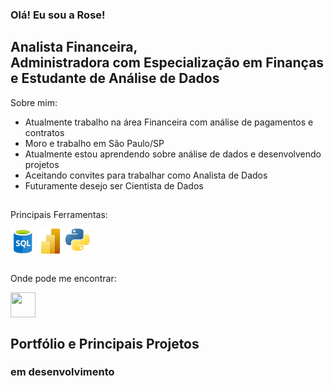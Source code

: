 ### Olá! Eu sou a Rose!

## Analista Financeira, <br> Administradora com Especialização em Finanças e Estudante de Análise de Dados

Sobre mim:

- Atualmente trabalho na área Financeira com análise de pagamentos e contratos
- Moro e trabalho em São Paulo/SP
- Atualmente estou aprendendo sobre análise de dados e desenvolvendo projetos
- Aceitando convites para trabalhar como Analista de Dados
- Futuramente desejo ser Cientista de Dados 

## 

Principais Ferramentas:

<div style="display: inline_block">
  <img align="center" alt="SQL" height="40" width="40" src="https://github.com/roseneidereis/ferramentas/blob/main/logo.png">
  <img align="center" alt="Power BI" height="40" width="40" src="https://github.com/roseneidereis/ferramentas/blob/main/1200px-New_Power_BI_Logo.svg.png">
  <img align="center" alt="Python" height="40" width="40" src="https://github.com/roseneidereis/ferramentas/blob/main/Python-logo-notext.svg.png">
</div>

<br>

Onde pode me encontrar:
<div style="display: inline_block">
  </a>
  <a href="https://www.linkedin.com/in/rosereis/" target="_blank">
    <img align="center" alt="" height="40" width="40" src="https://github.com/BruceFonseca/Portfolio/blob/main/social%20icons/linkedin.png?raw=true">
  </a>
</div>

## 

## Portfólio e Principais Projetos

### em desenvolvimento
